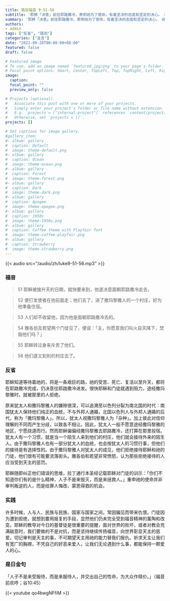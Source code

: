 ```yaml
---
title: 路加福音 9:51-56
subtitle: '耶稣「决意」前往耶路撒冷，表明祂为了使命，有着坚决的态度和坚定的决心。 祂的使命就是胸怀世界，拥抱宇宙，让更多的人认识福音，获得救恩。 与之形成鲜明对比的，是门徒们的犹太式优越感，这使他们对不接待耶稣的撒玛黎雅人倍感愤怒，甚至引经据典（先知厄里亚曾吩咐天火降下吞噬上百人；参阅列上1:9-12），企图报复他们，因而遭到耶稣的斥责。基督徒的使命当然也是延续耶稣的使命，胸怀世界，拥抱宇宙，让更多的人认识福音，获得救恩；那么我在福传事业上有坚决的态度和坚定的决心吗？ 我能心胸宽广，包容他人吗？'
summary: '耶稣「决意」前往耶路撒冷，表明祂为了使命，有着坚决的态度和坚定的决心。 祂的使命就是胸怀世界，拥抱宇宙，让更多的人认识福音，获得救恩。 与之形成鲜明对比的，是门徒们的犹太式优越感，这使他们对不接待耶稣的撒玛黎雅人倍感愤怒，甚至引经据典（先知厄里亚曾吩咐天火降下吞噬上百人；参阅列上1:9-12），企图报复他们，因而遭到耶稣的斥责。基督徒的使命当然也是延续耶稣的使命，胸怀世界，拥抱宇宙，让更多的人认识福音，获得救恩；那么我在福传事业上有坚决的态度和坚定的决心吗？ 我能心胸宽广，包容他人吗？'
authors:
- admin
tags: ["反省", "路加"]
categories: ["圣言"]
date: "2021-09-28T00:00:00+08:00"
featured: false
draft: false

# Featured image
# To use, add an image named `featured.jpg/png` to your page's folder.
# Focal point options: Smart, Center, TopLeft, Top, TopRight, Left, Right, BottomLeft, Bottom, BottomRight
image:
  caption:
  focal_point: ""
  preview_only: false

# Projects (optional).
#   Associate this post with one or more of your projects.
#   Simply enter your project's folder or file name without extension.
#   E.g. `projects = ["internal-project"]` references `content/project/deep-learning/index.md`.
#   Otherwise, set `projects = []`.
projects: []

# Set captions for image gallery.
#gallery_item:
#- album: gallery
#  caption: Default
#  image: theme-default.png
#- album: gallery
#  caption: Ocean
#  image: theme-ocean.png
#- album: gallery
#  caption: Forest
#  image: theme-forest.png
#- album: gallery
#  caption: Dark
#  image: theme-dark.png
#- album: gallery
#  caption: Apogee
#  image: theme-apogee.png
#- album: gallery
#  caption: 1950s
#  image: theme-1950s.png
#- album: gallery
#  caption: Coffee theme with Playfair font
#  image: theme-coffee-playfair.png
#- album: gallery
#  caption: Strawberry
#  image: theme-strawberry.png
---
```


{{< audio src="/audio/zh/luke9-51-56.mp3" >}}

### 福音
> 51 耶稣被接升天的日期，就快要来到，他遂决意面朝耶路撒冷走去，

> 52 便打发使者在他前面走；他们去了，进了撒玛黎雅人的一个村庄，好为他準备住宿。

> 53 人们却不收留他，因为他是面朝耶路撒冷去的。

> 54 雅各伯及若望两个门徒见了，便说：「主，你愿意我们叫火自天降下，焚毁他们吗？」

> 55 耶稣转过身来斥责了他们。

> 56 他们遂又到别的村庄去了。

### 反省
耶稣知道等待着祂的，将是一条艰巨的路，祂的受苦、死亡、复活以至升天，都将在耶路撒冷完成，仍决意往耶路撒冷进发。很快耶稣和门徒就遇到阻力，途经撒玛黎雅时，就被那里的人拒绝。

原来犹太人和撒玛黎雅人的嫌隙很深，可以追溯至以色列分裂为南北国的时代：南国犹太人保持他们纯正的血统，不与外邦人通婚，北国以色列人与外邦人通婚的后代，称为「撒玛黎雅人」。所以，犹太人视撒玛黎雅人为「杂种」。加上彼此对信仰理解的不同而产生分歧，以致各不相让。因此，犹太人一般不愿意途经撒玛黎雅的地区，宁愿绕道而行。然而耶稣偏偏经撒玛黎雅去耶路撒冷，还打算在那里投宿。犹太人有一个习惯，就是当一个陌生人来到他们的村庄，他们就会接待外来的陌生人。由于撒玛黎雅人也有一部分犹太人的血统，也会按犹太人的习惯行事，但他们的接待是有选择性的。由于撒玛黎雅人对犹太人的成见，他们拒绝接待耶稣和祂的门徒，他们很有可能要流落街头。雅各伯和若望非常愤怒，认为那些拒绝接待的人应当受到天主的惩罚。

耶稣随即纠正他们错误的思维，拉丁通行本圣经记载耶稣对门徒的训示：「你们不知道你们有的是什么精神，人子不是来毁灭，而是来拯救人。」重申祂的使命并非审判叛逆的人，而是给罪人悔改、蒙恩得救的机会。

### 实践
许多时候，人与人、民族与民族、国家与国家之间，常因偏见而带来仇恨。门徒因为遭到拒绝，就想到要用报复的手段，显然他们仍未完全受到福音精神的薰陶和改变。耶稣的教导对今日的基督徒是很重要的提醒，面对世界的败坏，或者对教会充满敌意时，我们要做的不是对抗，而是坚持继续传扬福音，向世界彰显天主的慈爱。切记审判是天主的事，不可期望天主用祂的能力替我们报仇。祈求天主让我们有宽广的胸襟，不凭自己的好恶来爱人，让我们无论遇到什么事，都能保持一颗爱人的心。

### 是日金句
「人子不是来受服侍，而是来服侍人，并交出自己的性命，为大众作赎价。」（福音前欢呼；谷10:45）

{{< youtube qo4bwgNFfiM >}}
